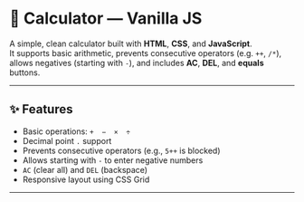 # 🧮 Calculator — Vanilla JS

A simple, clean calculator built with **HTML**, **CSS**, and **JavaScript**.  
It supports basic arithmetic, prevents consecutive operators (e.g. `++`, `/*`), allows negatives (starting with `-`), and includes **AC**, **DEL**, and **equals** buttons.

---

## ✨ Features

- Basic operations: `+  −  ×  ÷`
- Decimal point `.` support
- Prevents consecutive operators (e.g., `5++` is blocked)
- Allows starting with `-` to enter negative numbers
- `AC` (clear all) and `DEL` (backspace)
- Responsive layout using CSS Grid

---
